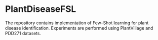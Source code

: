 # PlantDiseaseFSL
The repository contains implementation of Few-Shot learning for plant disease identification. Experiments are performed using PlantVillage and PDD271 datasets.
